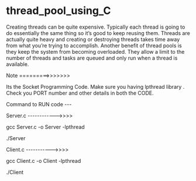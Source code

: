 # thread_pool_using_C
Creating threads can be quite expensive. Typically each thread is going to do essentially the same thing so it’s good to keep reusing them. Threads are actually quite heavy and creating or destroying threads takes time away from what you’re trying to accomplish.  Another benefit of thread pools is they keep the system from becoming overloaded. They allow a limit to the number of threads and tasks are queued and only run when a thread is available.

Note =========>>>>>>>

Its the Socket Programming Code.
Make sure you having lpthread library .
Check you PORT number and other details in both the CODE.

Command to RUN code ---

Server.c ------------>>>>

gcc Server.c -o Server -lpthread

./Server



Client.c ----------->>>>

gcc Client.c -o Client -lpthread

./Client


